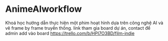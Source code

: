 # AnimeAIworkflow
Khoá học hướng dẫn thực hiện một phim hoạt hình dựa trên công nghệ AI và vẽ frame by frame truyền thống.
link tham gia board dự án, contact để admin add vào board
https://trello.com/b/HPI7O3BD/film-indie